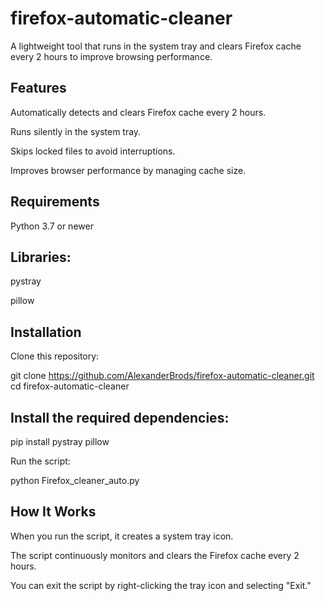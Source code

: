 # firefox-automatic-cleaner

A lightweight tool that runs in the system tray and clears Firefox cache every 2 hours to improve browsing performance.

## Features

Automatically detects and clears Firefox cache every 2 hours.

Runs silently in the system tray.

Skips locked files to avoid interruptions.

Improves browser performance by managing cache size.

## Requirements

Python 3.7 or newer

## Libraries:

pystray

pillow

## Installation

Clone this repository:

git clone https://github.com/AlexanderBrods/firefox-automatic-cleaner.git
cd firefox-automatic-cleaner

## Install the required dependencies:

pip install pystray pillow

Run the script:

python Firefox_cleaner_auto.py

## How It Works

When you run the script, it creates a system tray icon.

The script continuously monitors and clears the Firefox cache every 2 hours.

You can exit the script by right-clicking the tray icon and selecting "Exit."
